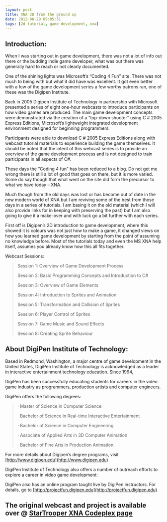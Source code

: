 ```yaml
---
layout: post
title: XNA 2D from the ground up
date: 2012-06-29 09:05:51
tags: [2d tutorial, game development, xna]
---
```


## Introduction:

When I was starting out in game development, there was not a lot of info out there or the budding indie game developer, what was out there was generally hard to reach or not clearly documented.

One of the shining lights was Microsoft’s “Coding 4 Fun” site. There was not much to being with but what it did have was excellent. It got even better with a few of the game development series a few worthy patrons ran, one of these was the Digipen Institute.

Back in 2005 Digipen Institute of Technology in partnership with Microsoft presented a series of eight one-hour webcasts to introduce participants on how video games are produced. The main game development concepts were demonstrated via the creation of a “top-down shooter” using C # 2005 Express Editions, Microsoft’s lightweight integrated development environment designed for beginning programmers.

Participants were able to download C # 2005 Express Editions along with webcast tutorial materials to experience building the game themselves. It should be noted that the intent of this webcast series is to provide an overview of the game development process and is not designed to train participants in all aspects of C#.

These days the “Coding 4 fun” has been reduced to a blog. Do not get me wrong there is still a lot of good that goes on there, but it is more varied. Some do say though that what went on the site did form the precursor to what we have today – XNA.

Much though from the old days was lost or has become out of date in the new modern world of XNA but I am reviving some of the best from those days in a series of tutorials. I am basing it on the old material (which I will also provide links for in keeping with preserving the past) but I am also going to give it a make-over and with luck go a bit further with each series.

First off is Digipen’s 2D introduction to game development, where this showed it is colours was not just how to make a game, it changed views on how you learned game development by starting from the point of assuming no knowledge before. Most of the tutorials today and even the MS XNA help itself, assumes you already know how this all fits together.

Webcast Sessions:

> Session 1: Overview of Game Development Process
> 
> Session 2: Basic Programming Concepts and Introduction to C#
> 
> Session 3: Overview of Game Elements
> 
> Session 4: Introduction to Sprites and Animation
> 
> Session 5: Transformation and Collision of Sprites
> 
> Session 6: Player Control of Sprites
> 
> Session 7: Game Music and Sound Effects
> 
> Session 8: Creating Sprite Behaviour

##  

## About DigiPen Institute of Technology:

Based in Redmond, Washington, a major centre of game development in the United States, DigiPen Institute of Technology is acknowledged as a leader in interactive entertainment technology education. Since 1994,

DigiPen has been successfully educating students for careers in the video game industry as programmers, production artists and computer engineers.

DigiPen offers the following degrees:

> · Master of Science in Computer Science
> 
> · Bachelor of Science in Real-time Interactive Entertainment
> 
> · Bachelor of Science in Computer Engineering
> 
> · Associate of Applied Arts in 3D Computer Animation
> 
> · Bachelor of Fine Arts in Production Animation.

For more details about Digipen’s degree programs, visit [http://www.digipen.edu](http://www.digipen.edu)

DigiPen Institute of Technology also offers a number of outreach efforts to explore a career in video game development:

DigiPen also has an online program taught live by DigiPen instructors. For details, go to [http://projectfun.digipen.edu](http://projectfun.digipen.edu)

## The original webcast and project is available over @ [StarTrooper XNA Codeplex page](http://startrooper2dxna.codeplex.com)
